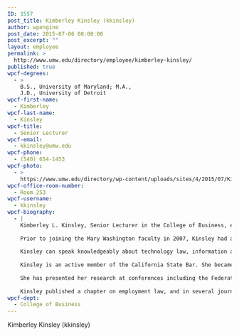```yaml
---
ID: 1557
post_title: Kimberley Kinsley (kkinsley)
author: wpengine
post_date: 2015-07-06 08:00:00
post_excerpt: ""
layout: employee
permalink: >
  http://www.umw.edu/directory/employee/kimberley-kinsley/
published: true
wpcf-degrees:
  - >
    B.S., University of Maryland; M.A.,
    J.D., University of Detroit
wpcf-first-name:
  - Kimberley
wpcf-last-name:
  - Kinsley
wpcf-title:
  - Senior Lecturer
wpcf-email:
  - kkinsley@umw.edu
wpcf-phone:
  - (540) 654-1453
wpcf-photo:
  - >
    https://www.umw.edu/directory/wp-content/uploads/sites/4/2015/07/Kinsley-Kimberly13.jpg
wpcf-office-room-number:
  - Room 253
wpcf-username:
  - kkinsley
wpcf-biography:
  - |
    Kimberley L. Kinsley, Senior Lecturer in the College of Business, earned a J.D. (1987) and a M.A. in international politics and economics (1987) from the University of Detroit, and a B.S. in business management (1983) from the University of Maryland.
    
    Prior to joining the Mary Washington faculty in 2007, Kinsley had a varied legal career, working as a solo law practitioner, a public defender, an in-house counsel for a major defense contractor and as a federal tort claims attorney.
    
    Kinsley can speak knowledgeably about technology law, information and privacy law, criminal law and Constitutional law. She teaches classes in business law, commercial law, and a graduate course in information and technology law and in emerging technologies law.
    
    Kinsley is an active member of the California State Bar. She became a Certified Information Privacy Professional after passing two exams sponsored by the International Association of Privacy Professionals. She was the 2009 recipient of the Outstanding Faculty Award for the Stafford campus. She has served as an invited guest speaker at several of the annual Stafford County economic forums, and during UMW’s Alumni College where she discussed privacy law.
    
    She has presented her research at conferences including the Federation of Business Disciplines annual meeting, the Association for Business Communication Southwestern conference, and the Decision Sciences Institute’s Southwest Region conference. In addition, Kinsley has served as the session chair of the “General Issues in Communication” session for the Association for Business Communication’s Southwestern conference.
    
    Kinsley published a chapter on employment law, and in several journals on the topic of technology and the law, and in two case journals concerning commercial law.
wpcf-dept:
  - College of Business
---
```

Kimberley Kinsley (kkinsley)